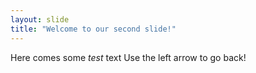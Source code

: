 ```yaml
---
layout: slide
title: "Welcome to our second slide!"
---
```

Here comes some *test* text
Use the left arrow to go back!
